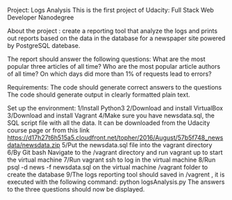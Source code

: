 Project: Logs Analysis
This is the first project of Udacity: Full Stack Web Developer Nanodegree

About the project :
create a reporting tool that analyze the logs and prints out reports based on the data in the database for a newspaper site powered by PostgreSQL datebase.

The report should answer the following questions:
What are the most popular three articles of all time?
Who are the most popular article authors of all time?
On which days did more than 1% of requests lead to errors?

Requirements:
The code should generate correct answers to the questions
The code should generate output in clearly formatted plain text.

Set up the environment:
1/Install Python3
2/Download and install VirtualBox
3/Download and install Vagrant
4/Make sure you have newsdata.sql, the SQL script file with all the data. It can be downloaded from the Udacity course page or from this link https://d17h27t6h515a5.cloudfront.net/topher/2016/August/57b5f748_newsdata/newsdata.zip
5/Put the newsdata.sql file into the vagrant directory
6/By Git bash Navigate to the /vagrant directory and run vagrant up to start the virtual machine
7/Run vagrant ssh to log in the virtual machine
8/Run psql -d news -f newsdata.sql on the virtual machine /vagrant folder to create the database
9/The logs reporting tool should saved in /vagrent , it is executed with the following command:
python logsAnalysis.py
The answers to the three questions should now be displayed.